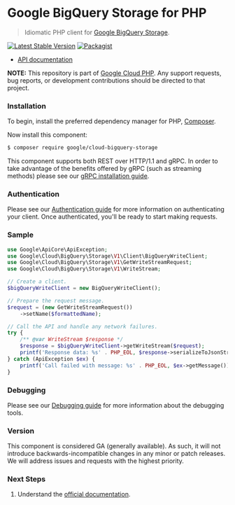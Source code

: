 # Google BigQuery Storage for PHP

> Idiomatic PHP client for [Google BigQuery Storage](https://cloud.google.com/bigquery).

[![Latest Stable Version](https://poser.pugx.org/google/cloud-bigquery-storage/v/stable)](https://packagist.org/packages/google/cloud-bigquery-storage) [![Packagist](https://img.shields.io/packagist/dm/google/cloud-bigquerystorage.svg)](https://packagist.org/packages/google/cloud-bigquerystorage)

* [API documentation](https://cloud.google.com/php/docs/reference/cloud-bigquery-storage/latest)

**NOTE:** This repository is part of [Google Cloud PHP](https://github.com/googleapis/google-cloud-php). Any
support requests, bug reports, or development contributions should be directed to
that project.

### Installation

To begin, install the preferred dependency manager for PHP, [Composer](https://getcomposer.org/).

Now install this component:

```sh
$ composer require google/cloud-bigquery-storage
```

This component supports both REST over HTTP/1.1 and gRPC. In order to take advantage of the benefits offered by gRPC (such as streaming methods)
please see our [gRPC installation guide](https://cloud.google.com/php/grpc).

### Authentication

Please see our [Authentication guide](https://github.com/googleapis/google-cloud-php/blob/main/AUTHENTICATION.md) for more information
on authenticating your client. Once authenticated, you'll be ready to start making requests.

### Sample

```php
use Google\ApiCore\ApiException;
use Google\Cloud\BigQuery\Storage\V1\Client\BigQueryWriteClient;
use Google\Cloud\BigQuery\Storage\V1\GetWriteStreamRequest;
use Google\Cloud\BigQuery\Storage\V1\WriteStream;

// Create a client.
$bigQueryWriteClient = new BigQueryWriteClient();

// Prepare the request message.
$request = (new GetWriteStreamRequest())
    ->setName($formattedName);

// Call the API and handle any network failures.
try {
    /** @var WriteStream $response */
    $response = $bigQueryWriteClient->getWriteStream($request);
    printf('Response data: %s' . PHP_EOL, $response->serializeToJsonString());
} catch (ApiException $ex) {
    printf('Call failed with message: %s' . PHP_EOL, $ex->getMessage());
}
```

### Debugging

Please see our [Debugging guide](https://github.com/googleapis/google-cloud-php/blob/main/DEBUG.md)
for more information about the debugging tools.

### Version

This component is considered GA (generally available). As such, it will not introduce backwards-incompatible changes in
any minor or patch releases. We will address issues and requests with the highest priority.

### Next Steps

1. Understand the [official documentation](https://cloud.google.com/bigquery/docs/reference/storage).
